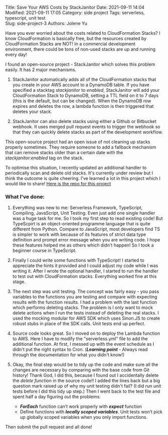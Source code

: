 Title: Save Your AWS Costs by StackJanitor
Date: 2021-09-11 14:04
Modified: 2021-09-11 17:05
Category: side project
Tags: serverless, typescript, unit test  
Slug: side-project-3
Authors: Jolene Yu


Have you ever worried about the costs related to CloudFormation Stacks? I know CloudFormation is basically free, but the resources created by CloudFormation Stacks are NOT! In a commercial development environment, there could be tons of non-used stacks are up and running every day! 

I found an open-source project - StackJanitor which solves this problem easily. It has 2 major mechanisms. 

1. StackJanitor automatically adds all of the CloudFormation stacks that you create in your AWS account to a DynamoDB table. If you have specified a stacktag *stackjanitor* to *enabled*, StackJanitor will add your CloudFormation Stack to DynamoDB, setting a TTL field on it to 7 days (this is the default, but can be changed). When the DynamoDB row expires and deletes the row, a lambda function is then triggered that deletes your stack.

2. StackJanitor can also delete stacks using either a Github or Bitbucket webhook. It uses merged pull request events to trigger the webhook so that they can quickly delete stacks as part of the development workflow.

This open-source project had an open issue of not cleaning up stacks properly sometimes. They require someone to add a fallback mechanism that can remove stacks older than a certain date with the *stackjanitor:enabled* tag on the stack.

To optimise this situation, I recently updated an additional handler to periodically scan and delete old stacks. It's currently under review but I think the outcome is quite cheering. I've learned a lot in this project which I would like to share! [Here is the repo for this project](https://github.com/joleneyu/StackJanitor)

### What I've done:

1. Everything was new to me: Serverless Framework, TypeScript, Compiling, JavaScript, Unit Testing. Even just add one single handler was a huge task for me. So I took my first step to read existing code! But TypeScpirt is an object-oriented programme language that is quite different from Python. Compare to JavaScript, most developers find TS is simpler to work with because of its features of strict data type definition and prompt error message when you are writing code. I hope these features helped me as others which didn't happen! So I took a beginner course in TypeScript.

2. Finally I could write some functions with TypeScript! I started to appreciate the hints it provided and I could adjust my code while I was writing it. After I wrote the optional handler, I started to run the handler to test out with CloudFormation stacks. Everything worked fine at this stage.

3. The next step was unit testing. The concept was fairly easy - you pass variables to the functions you are testing and compare with expecting results with the function results. I had a problem with the last function which performs deleting stacks. The problem is I only want to mock delete actions when I run the tests instead of deleting the real stacks. I used the mocking modular for AWS SDK which uses Sinon.JS to create robust stubs in place of the SDK calls. Unit tests end up perfect.

4. Source code looks great. So I moved on to deploy the Lambda function to AWS. Here I have to modify the "serverless.yml" file to add the additional function. At first, I messed up with the event schedule as I didn't put the right syntax to Cron. (***Learning point*** - Always read through the documentation for what you didn't know!)

5. Okay, the final step would be to tidy up the code and make sure all the changes are necessary by comparing with the base code from Git history! Thank God, I did this, because I found out I accidentally delete the *delete function* in the source code!! I added the lines back but a big question mark raised up of why my unit testing didn't fail? (I did run unit tests before I did this tidy up step.) Then I went back to the test file and spent half a day figuring out the problems:

    - ***ForEach*** function can’t work properly with ***expect*** function
    - Define functions with ***locally scoped variables***. Unit tests won’t pick up globally scoped variables when you only import functions.

Then submit the pull request and all done! 